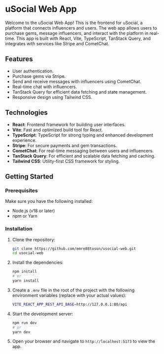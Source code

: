 # uSocial Web App

Welcome to the uSocial Web App! This is the frontend for uSocial, a platform that connects influencers and users. The web app allows users to purchase gems, message influencers, and interact with the platform in real-time. This app is built with React, Vite, TypeScript, TanStack Query, and integrates with services like Stripe and CometChat.

## Features

- User authentication.
- Purchase gems via Stripe.
- Send and receive messages with influencers using CometChat.
- Real-time chat with influencers.
- TanStack Query for efficient data fetching and state management.
- Responsive design using Tailwind CSS.

## Technologies

- **React**: Frontend framework for building user interfaces.
- **Vite**: Fast and optimized build tool for React.
- **TypeScript**: TypeScript for strong typing and enhanced development experience.
- **Stripe**: For secure payments and gem transactions.
- **CometChat**: For real-time messaging between users and influencers.
- **TanStack Query**: For efficient and scalable data fetching and caching.
- **Tailwind CSS**: Utility-first CSS framework for styling.

## Getting Started

### Prerequisites

Make sure you have the following installed:

- Node.js (v18 or later)
- npm or Yarn

### Installation

1. Clone the repository:

   ```bash
   git clone https://github.com/emre88tosun/usocial-web.git
   cd usocial-web
   ```

2. Install the dependencies:

   ```bash
   npm install
   # or
   yarn install
   ```

3. Create a `.env` file in the root of the project with the following environment variables (replace with your actual values):

   ```bash
   VITE_REACT_APP_REST_API_BASE=http://127.0.0.1:80/api
   ```

4. Start the development server:

   ```bash
   npm run dev
   # or
   yarn dev
   ```

5. Open your browser and navigate to `http://localhost:5173` to view the app.
